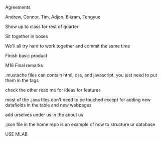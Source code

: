 Agreements


 Andrew, Connor, Tim, Adjon, Bikram, Tengyue
 
 Show up to class for rest of quarter
 
 
 Sit together in boxes
 
 
 We'll all try hard to work together and commit the same time
 
 
 Finish basic product
 
 
 
 
 
 M18 Final remarks
 
 .mustache files can contain html, css, and javascript, you just need to put them in the tags
 
 check the other read me for ideas for features
 
 most of the .java files don't need to be touched except for adding new datafields in the table and new webpages
 
 add urselves under us in the about us
 
 .json file in the home repo is an example of how to structure ur database
 
 USE MLAB
